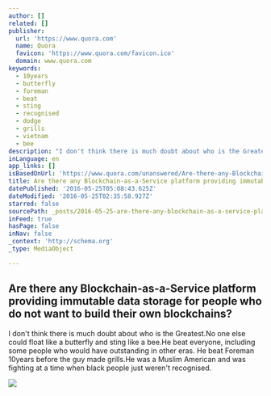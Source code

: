 ```yaml
---
author: []
related: []
publisher:
  url: 'https://www.quora.com'
  name: Quora
  favicon: 'https://www.quora.com/favicon.ico'
  domain: www.quora.com
keywords:
  - 10years
  - butterfly
  - foreman
  - beat
  - sting
  - recognised
  - dodge
  - grills
  - vietnam
  - bee
description: "I don't think there is much doubt about who is the Greatest.No one else could float like a butterfly and sting like a bee.He beat everyone, including some people who would have outstanding in other eras. He beat Foreman 10years before the guy made grills.He was a Muslim American and was fighting at a time when black people just weren't recognised."
inLanguage: en
app_links: []
isBasedOnUrl: 'https://www.quora.com/unanswered/Are-there-any-Blockchain-as-a-Service-platform-providing-immutable-data-storage-for-people-who-do-not-want-to-build-their-own-blockchains'
title: Are there any Blockchain-as-a-Service platform providing immutable data storage for people who do not want to build their own blockchains?
datePublished: '2016-05-25T05:08:43.625Z'
dateModified: '2016-05-25T02:35:58.927Z'
starred: false
sourcePath: _posts/2016-05-25-are-there-any-blockchain-as-a-service-platform-providing-imm.md
inFeed: true
hasPage: false
inNav: false
_context: 'http://schema.org'
_type: MediaObject

---
```

<article style=""><h1>Are there any Blockchain-as-a-Service platform providing immutable data storage for people who do not want to build their own blockchains?</h1><p>I don't think there is much doubt about who is the Greatest.No one else could float like a butterfly and sting like a bee.He beat everyone, including some people who would have outstanding in other eras. He beat Foreman 10years before the guy made grills.He was a Muslim American and was fighting at a time when black people just weren't recognised.</p><img src="https://qsf.is.quoracdn.net/-images.new_grid.fb_share_default.pnge6dde9cfa6e03c43.png" /></article>